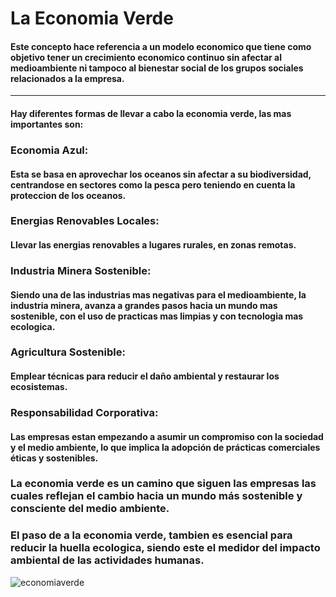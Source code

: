 #  La Economia Verde
#### Este concepto hace referencia a un modelo economico que tiene como objetivo tener un crecimiento economico continuo sin afectar al medioambiente ni tampoco al bienestar social de los grupos sociales relacionados a la empresa.
---------------------------------------------------------------------
#### Hay diferentes formas de llevar a cabo la economia verde, las mas importantes son:

### Economia Azul: 
#### Esta se basa en aprovechar los oceanos sin afectar a su biodiversidad, centrandose en sectores como la pesca pero teniendo en cuenta la proteccion de los oceanos.

### Energias Renovables Locales: 
#### Llevar las energias renovables a lugares rurales, en zonas remotas.

### Industria Minera Sostenible: 
#### Siendo una de las industrias mas negativas para el medioambiente, la industria minera, avanza a grandes pasos hacia un mundo mas sostenible, con el uso de practicas mas limpias y con tecnologia mas ecologica.

### Agricultura Sostenible: 
#### Emplear técnicas para reducir el daño ambiental y restaurar los ecosistemas.

### Responsabilidad Corporativa:
#### Las empresas estan empezando a asumir un compromiso con la sociedad y el medio ambiente, lo que implica la adopción de prácticas comerciales éticas y sostenibles.

### La economia verde es un camino que siguen las empresas las cuales reflejan el cambio hacia un mundo más sostenible y consciente del medio ambiente.
### El paso de a la economia verde, tambien es esencial para reducir la huella ecologica, siendo este el medidor del impacto ambiental de las actividades humanas.

![economiaverde](https://github.com/anxowo/EconomiaCircular/blob/main/IMAGES/economiaverde.jpg)
